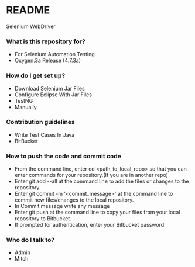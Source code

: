 # README #

Selenium WebDriver

### What is this repository for? ###

* For Selenium Automation Testing
*  Oxygen.3a Release (4.7.3a)

### How do I get set up? ###

* Download Selenium Jar Files
* Configure Eclipse With Jar Files
* TestNG
* Manually 

### Contribution guidelines ###

* Write Test Cases In Java
* BitBucket
### How to push the code and commit code 
* From the command line, enter cd <path_to_local_repo> so that you can enter commands for your repository.(If you are in another repo)
* Enter git add --all at the command line to add the files or changes to the repository.
* Enter git commit -m '<commit_message>' at the command line to commit new files/changes to the local repository. 
* In Commit message write any message
* Enter git push  at the command line to copy your files from your local repository to Bitbucket.
* If prompted for authentication, enter your Bitbucket password

### Who do I talk to? ###

* Admin
* Mitch

